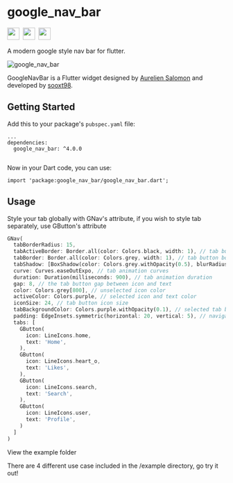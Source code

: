 # google_nav_bar


<img src="https://forthebadge.com/images/badges/built-with-love.svg" height="28px" />&nbsp;&nbsp;<img src="https://img.shields.io/badge/license-MIT-green?style=for-the-badge" height="28px" />&nbsp;&nbsp;<a href="https://pub.dev/packages/google_nav_bar"><img src="https://img.shields.io/pub/v/google_nav_bar.svg?style=for-the-badge" height="28px" /></a>

A modern google style nav bar for flutter.

![google_nav_bar](https://user-images.githubusercontent.com/13378059/107119496-8cc72800-68ba-11eb-96c6-9bc8efe1a898.gif)


GoogleNavBar is a Flutter widget designed by [Aurelien Salomon](https://dribbble.com/shots/5925052-Google-Bottom-Bar-Navigation-Pattern/) and developed by [sooxt98](https://www.instagram.com/sooxt98/).


## Getting Started

Add this to your package's `pubspec.yaml` file:
```
...
dependencies:
  google_nav_bar: ^4.0.0
  
```

Now in your Dart code, you can use:
```
import 'package:google_nav_bar/google_nav_bar.dart';
```

## Usage

Style your tab globally with GNav's attribute, if you wish to style tab separately, use GButton's attribute

``` dart
GNav(
  tabBorderRadius: 15, 
  tabActiveBorder: Border.all(color: Colors.black, width: 1), // tab button border
  tabBorder: Border.all(color: Colors.grey, width: 1), // tab button border
  tabShadow: [BoxShadow(color: Colors.grey.withOpacity(0.5), blurRadius: 8)], // tab button shadow
  curve: Curves.easeOutExpo, // tab animation curves
  duration: Duration(milliseconds: 900), // tab animation duration
  gap: 8, // the tab button gap between icon and text 
  color: Colors.grey[800], // unselected icon color
  activeColor: Colors.purple, // selected icon and text color
  iconSize: 24, // tab button icon size
  tabBackgroundColor: Colors.purple.withOpacity(0.1), // selected tab background color
  padding: EdgeInsets.symmetric(horizontal: 20, vertical: 5), // navigation bar padding
  tabs: [
    GButton(
      icon: LineIcons.home,
      text: 'Home',
    ),
    GButton(
      icon: LineIcons.heart_o,
      text: 'Likes',
    ),
    GButton(
      icon: LineIcons.search,
      text: 'Search',
    ),
    GButton(
      icon: LineIcons.user,
      text: 'Profile',
    )
  ]
)
```

View the example folder

There are 4 different use case included in the /example directory, go try it out!